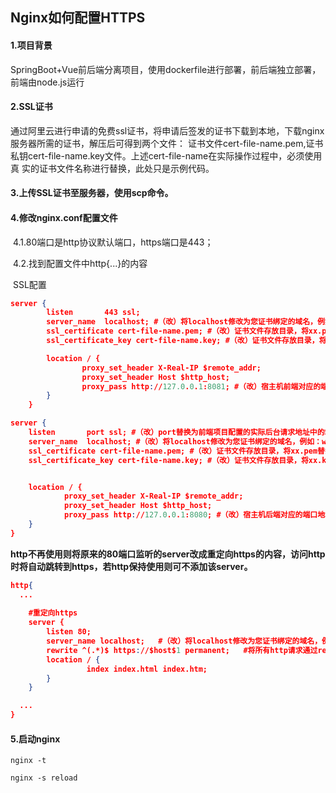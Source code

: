 ## Nginx如何配置HTTPS

#### 1.项目背景

​	SpringBoot+Vue前后端分离项目，使用dockerfile进行部署，前后端独立部署，前端由node.js运行

#### 2.SSL证书

​	通过阿里云进行申请的免费ssl证书，将申请后签发的证书下载到本地，下载nginx服务器所需的证书，解压后可得到两个文件：	证书文件cert-file-name.pem,证书私钥cert-file-name.key文件。上述cert-file-name在实际操作过程中，必须使用真	实的证书文件名称进行替换，此处只是示例代码。

#### 3.上传SSL证书至服务器，使用scp命令。

#### 4.修改nginx.conf配置文件

​	4.1.80端口是http协议默认端口，https端口是443；

​	4.2.找到配置文件中http{...}的内容

​	SSL配置

```json
server {
        listen       443 ssl;
        server_name  localhost; #（改）将localhost修改为您证书绑定的域名，例如：www.example.com
        ssl_certificate cert-file-name.pem; #（改）证书文件存放目录，将xx.pem替换成实际证书的文件名。
        ssl_certificate_key cert-file-name.key; #（改）证书文件存放目录，将xx.key替换成实际证书的文件名。

        location / {
                proxy_set_header X-Real-IP $remote_addr;
                proxy_set_header Host $http_host;
                proxy_pass http://127.0.0.1:8081; #（改）宿主机前端对应的端口地址
        }
    }

```



```json
server {
    listen       port ssl; #（改）port替换为前端项目配置的实际后台请求地址中的端口号
    server_name  localhost; #（改）将localhost修改为您证书绑定的域名，例如：www.example.com
    ssl_certificate cert-file-name.pem; #（改）证书文件存放目录，将xx.pem替换成实际证书的文件名。
    ssl_certificate_key cert-file-name.key; #（改）证书文件存放目录，将xx.key替换成实际证书的文件名。


    location / {
            proxy_set_header X-Real-IP $remote_addr;
            proxy_set_header Host $http_host;
            proxy_pass http://127.0.0.1:8080; #（改）宿主机后端对应的端口地址
    }
}
```



**http不再使用则将原来的80端口监听的server改成重定向https的内容，访问http时将自动跳转到https，若http保持使用则可不添加该server。**

```json
http{
  ...
  
    #重定向https
    server {
        listen 80;
        server_name localhost;   #（改）将localhost修改为您证书绑定的域名，例如：www.example.com。
        rewrite ^(.*)$ https://$host$1 permanent;   #将所有http请求通过rewrite重定向到https。
        location / {
                 index index.html index.htm;
        }
    }

  ...
}

```

#### 5.启动nginx

`nginx -t`

`nginx -s reload`






